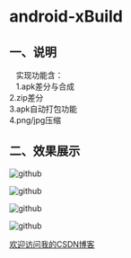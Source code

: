 android-xBuild
==========================================

## 一、说明
    实现功能含：</br>
    1.apk差分与合成</br>
    2.zip差分</br>
    3.apk自动打包功能</br>
    4.png/jpg压缩</br>


## 二、效果展示 

![github](http://img.blog.csdn.net/20151203105018139 "附图")

![github](http://img.blog.csdn.net/20151203105048973 "附图")

![github](http://img.blog.csdn.net/20151203104929734 "附图")

![github](http://img.blog.csdn.net/20151203104954739 "附图")


[欢迎访问我的CSDN博客](http://blog.csdn.net/zz7zz7zz)<br />


